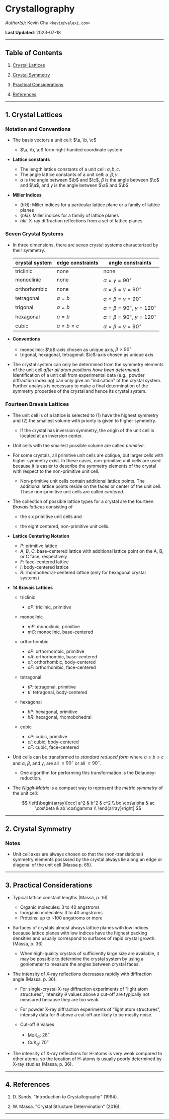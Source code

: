 Crystallography
===============

*Author(s)*: Kevin Chu `<kevin@velexi.com>`

__Last Updated__: 2023-07-18

--------------------------------------------------------------------------------------------

Table of Contents
-----------------

1. [Crystal Lattices][#1]

2. [Crystal Symmetry][#2]

3. [Practical Considerations][#3]

4. [References][#4]

--------------------------------------------------------------------------------------------

## 1. Crystal Lattices

### Notation and Conventions

* $\newcommand{\a}{\mathbf{a}}\newcommand{\b}{\mathbf{b}}\newcommand{\c}{\mathbf{c}}$
  The basis vectors a unit cell: $\a, \b, \c$

  * $\a, \b, \c$ form right-handed coordinate system.

* __Lattice constants__
  * The length lattice constants of a unit cell: $a, b, c$.
  * The angle lattice constants of a unit cell: $\alpha, \beta, \gamma$.
  * $\alpha$ is the angle between $\b$ and $\c$, $\beta$ is the angle between $\c$ and $\a$,
    and $\gamma$ is the angle between $\a$ and $\b$.

* __Miller Indices__
  * $(hkl)$: Miller indices for a particular lattice plane or a family of lattice planes
  * $\{ hkl \}$: Miller indices for a family of lattice planes
  * $hkl$: X-ray diffraction reflections from a set of lattice planes

### Seven Crystal Systems

* In three dimensions, there are seven crystal systems characterized by their symmetry.

  | crystal system | edge constraints |                 angle constraints                 |
  |----------------|------------------|---------------------------------------------------|
  | triclinic      | none             | none                                              |
  | monoclinic     | none             | $\alpha = \gamma = 90^\circ$                      |
  | orthorhombic   | none             | $\alpha = \beta = \gamma = 90^\circ$              |
  | tetragonal     | $a = b$          | $\alpha = \beta = \gamma = 90^\circ$              |
  | trigonal       | $a = b$          | $\alpha = \beta = 90^\circ$, $\gamma = 120^\circ$ |
  | hexagonal      | $a = b$          | $\alpha = \beta = 90^\circ$, $\gamma = 120^\circ$ |
  | cubic          | $a = b = c$      | $\alpha = \beta = \gamma = 90^\circ$              |

* __Conventions__
  * monoclinic: $\b$-axis chosen as unique axis, $\beta > 90^\circ$
  * trigonal, hexagonal, tetragonal: $\c$-axis chosen as unique axis

* The crystal system can only be determined from the symmetry elements of the unit cell
  _after all atom positions have been determined_. Identification of a unit cell from
  experimental data (e.g., powder diffraction indexing) can only give an "indication" of
  the crystal system. Further analysis is necessary to make a final determination of the
  symmetry properties of the crystal and hence its crystal system.

### Fourteen Bravais Lattices

* The unit cell is of a lattice is selected to (1) have the highest symmetry and (2) the
  smallest volume with priority is given to higher symmetry.

  * If the crystal has inversion symmetry, the origin of the unit cell is located at an
    inversion center.

* Unit cells with the smallest possible volume are called _primitive_.

* For some crystals, all primitive unit cells are oblique, but larger cells with higher
  symmetry exist. In these cases, non-primitive unit cells are used because it is easier to
  describe the symmetry elements of the crystal with respect to the non-primitive unit cell.

  * Non-primitive unit cells contain additional lattice points. The additional lattice
    points reside on the faces or center of the unit cell. These non-primitive unit cells
    are called _centered_.

* The collection of possible lattice types for a crystal are the fourteen _Bravais lattices_
  consisting of

  * the six primitive unit cells and

  * the eight centered, non-primitive unit cells.

* __Lattice Centering Notation__

  * _P_: primitive lattice
  * _A_, _B_, _C_: base-centered lattice with additional lattice point on the A, B, or C
    face, respectively
  * _F_: face-centered lattice
  * _I_: body-centered lattice
  * _R_: rhombohedral-centered lattice (only for hexagonal crystal systems)

* __14 Bravais Lattices__

  * triclinic
    * _aP_: triclinic, primitive

  * monoclinic
    * _mP_: monoclinic, primitive
    * _mC_: monoclinic, base-centered

  * orthorhombic
    * _oP_: orthorhombic, primitive
    * _oA_: orthorhombic, base-centered
    * _oI_: orthorhombic, body-centered
    * _oF_: orthorhombic, face-centered

  * tetragonal
    * _tP_: tetragonal, primitive
    * _tI_: tetragonal, body-centered

  * hexagonal
    * _hP_: hexagonal, primitive
    * _hR_: hexagonal, rhomobohedral

  * cubic
    * _cP_: cubic, primitive
    * _cI_: cubic, body-centered
    * _cF_: cubic, face-centered

* Unit cells can be transformed to _standard reduced form_ where $a \le b \le c$ and
  $\alpha$, $\beta$, and $\gamma$, are all $\le 90^\circ$ or all $\ge 90^\circ$.
  * One algorithm for performing this transformation is the Delauney-reduction.

* The _Niggli-Matrix_ is a compact way to represent the _metric symmetry_ of the unit cell:

  $$
  \left[\begin{array}[ccc]
    a^2 & b^2 & c^2 \\
    bc \cos\alpha & ac \cos\beta & ab \cos\gamma \\
  \end{array}\right]
  $$

--------------------------------------------------------------------------------------------

## 2. Crystal Symmetry

### Notes

* Unit cell axes are always chosen so that the (non-translational) symmetry elements
  possssed by the crystal always lie along an edge or diagonal of the unit cell
  (Massa p. 65).

--------------------------------------------------------------------------------------------

## 3. Practical Considerations

* Typical lattice constant lengths (Massa, p. 16)
  * Organic molecules: 3 to 40 angstroms
  * Inorganic molecules: 3 to 40 angstroms
  * Proteins: up to ~100 angstroms or more

* Surfaces of crystals almost always lattice planes with low indices because lattice planes
  with low indices have the highest packing densities and usually correspond to surfaces of
  rapid crystal growth. (Massa, p. 36)

  * When high-quality crystals of sufficiently large size are available, it may be possible
    to determine the crystal system by using a goniometer to measure the angles between
    crystal faces.

* The intensity of X-ray reflections decreases rapidly with diffraction angle
  (Massa, p. 36).

  * For single-crystal X-ray diffraction experiments of "light atom structures", intensity
    $\theta$ values above a cut-off are typically not measured because they are too weak.

  * For powder X-ray diffraction experiments of "light atom structures", intensity data
    for $\theta$ above a cut-off are likely to be mostly noise.

  * Cut-off $\theta$ Values
    * MoK$_\alpha$: $28^\circ$
    * CuK$_\alpha$: $70^\circ$

* The intensity of X-ray reflections for H-atoms is very weak compared to other atoms.
  so the location of H-atoms is usually poorly determined by X-ray studies (Massa, p. 36).

--------------------------------------------------------------------------------------------

## 4. References

1. D. Sands. "Introduction to Crystallography" (1994).

2. W. Massa. "Crystal Structure Determination" (2016).

--------------------------------------------------------------------------------------------

[----------------------------------- INTERNAL LINKS -----------------------------------]: #

[#1]: #1-crystal-lattices

[#2]: #2-crystal-symmetry

[#3]: #3-practical-considerations

[#4]: #4-references

[----------------------------------- EXTERNAL LINKS -----------------------------------]: #
